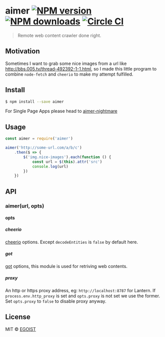 # aimer [![NPM version](https://img.shields.io/npm/v/aimer.svg)](https://npmjs.com/package/aimer) [![NPM downloads](https://img.shields.io/npm/dm/aimer.svg)](https://npmjs.com/package/aimer) [![Circle CI](https://circleci.com/gh/egoist/aimer/tree/master.svg?style=svg)](https://circleci.com/gh/egoist/aimer/tree/master)

> Remote web content crawler done right.

## Motivation

Sometimes I want to grab some nice images from a url like http://bbs.005.tv/thread-492392-1-1.html, so I made this little program to combine `node-fetch` and `cheerio` to make my attempt fulfilled. 

## Install

```bash
$ npm install --save aimer
```

For Single Page Apps please head to [aimer-nightmare](https://github.com/egoist/aimer-nightmare)

## Usage

```js
const aimer = require('aimer')

aimer('http://some-url.com/a/b/c')
	.then($ => {
		$('img.nice-images').each(function () {
			const url = $(this).attr('src')
			console.log(url)
		})
	})
```

## API

### aimer(url, opts)

#### opts

##### cheerio

[cheerio](https://github.com/cheeriojs/cheerio) options. Except `decodeEntities` is `false` by default here.

##### got

[got](https://github.com/sindresorhus/got) options, this module is used for retriving web contents.

##### proxy

An http or https proxy address, eg: `http://localhost:8787` for Lantern. If `process.env.http_proxy` is set and `opts.proxy` is not set we use the former. Set `opts.proxy` to `false` to disable proxy anyway.

## License

MIT © [EGOIST](https://github.com/egoist)
